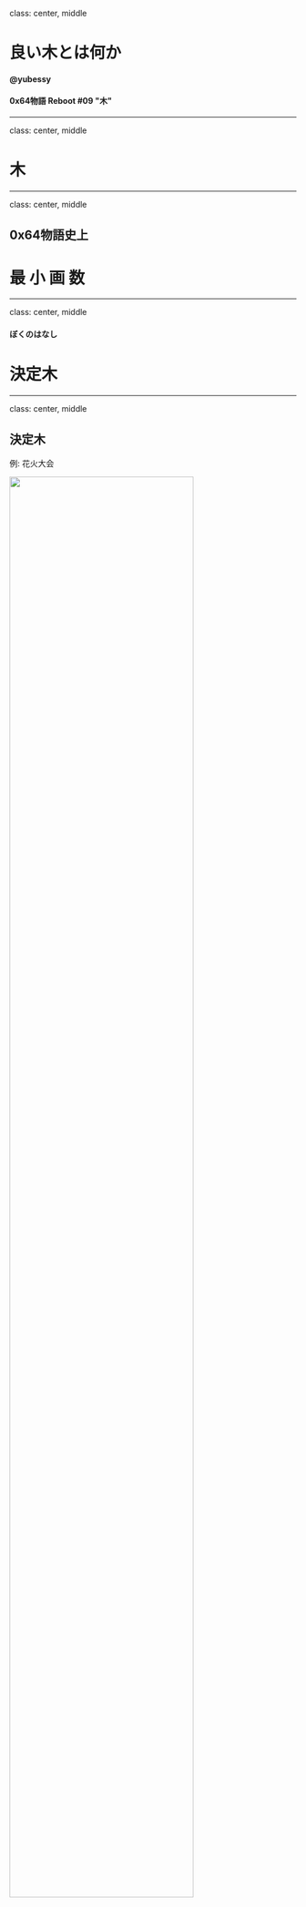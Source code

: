 class: center, middle

# 良い木とは何か

#### @yubessy

#### 0x64物語 Reboot #09 "木"

---

class: center, middle

# 木

---

class: center, middle

## 0x64物語史上

# 最 小 画 数

---

class: center, middle

#### ぼくのはなし

# 決定木

---

class: center, middle

## 決定木

例: 花火大会

<img src="dt.png" style="width: 80%" />

---

## 決定木

* 決定をするための木
* 説明変数の値から目的変数の値を求める
    * 説明変数: 天気, 風速, 湿度
    * 目的変数: 花火大会を開催するか

#### 決定ステップ

1. １つの説明変数を選択
2. その値に基づいて分岐
3. 1,2を繰り返し、末端に着くと目的変数の値が決定

---

class: center, middle

### 元のデータ

<img src="table.png" style="width: 80%" />

---

class: center, middle

### どうやって作る？

<img src="table.png" style="width: 45%" />
→
<img src="dt.png" style="width: 45%" />

---

class: center, middle

### どっちが良い？

<img src="dt.png" style="width: 48%" />
<img src="dt_another.png" style="width: 48%" />

---

class: center, middle

### そうだ、機械学習しよう

---

## 決定木学習

* 機械学習の手法のひとつ
* 与えられたデータになるべく当てはまる決定木を生成

#### データ

* (説明変数群, 目的変数) の集合

#### モデル

* 入力: 説明変数群の値
* 出力: 目的変数の値

---

## ID3 (Iterative Dichotomiser 3)

* 代表的な決定木学習アルゴリズム
* 各時点で最大の **情報利得** が得られる説明変数を選択
* 選択した説明変数の値による分岐を繰り返すことで木を生成

#### 情報利得

* データ集合Dを、説明変数Xによって分割することで <br />
  目的変数Yについての不確かさがどれくらい減るか？
  * X: 天気, 湿度, 風速
  * Y: 花火大会
* 情報利得は **エントロピー** を利用して計算できる

---

## エントロピー

* データ集合Dの複雑さ = Dの **エントロピー**
* D中の異なる種類の要素数が均衡しているほど複雑さが大きい
* `\(P_i\)` : 種類 `\(i\)` の要素がDに占める割合

$$
H(D) = - \sum_{i = 1}^{n} P_i \log_n P_i
$$

* H(😄😄😄😄) = 0
* H(😄😄😄😰) = `\(- (\frac{3}{4} \log_2 \frac{3}{4} + \frac{1}{4} \log_2 \frac{1}{4}) \)` = 0.81
* H(😄😄😰😰) = `\(- (\frac{2}{4} \log_2 \frac{2}{4} + \frac{2}{4} \log_2 \frac{2}{4}) \)` = 1
* H(😄😡😰😰) = `\(- (\frac{1}{4} \log_3 \frac{1}{4} + \frac{1}{4} \log_3 \frac{1}{4} + \frac{2}{4} \log_3 \frac{2}{4}) \)` = 0.94

---

class: center, middle

### 分割するとエントロピーはどうなる？

<img src="gain.png" style="width: 80%" />

---

## 情報利得とエントロピー

* 情報利得 = 分割前後の(平均)エントロピーの差

<img src="gain.png" style="width: 40%" />

* 分割前: `\(- (\frac{3}{5} \log_2 \frac{3}{5} + \frac{2}{5} \log_2 \frac{2}{5}) \)` = 0.97
* 分割後: `\(\frac{3}{5} ( - (\frac{2}{3} \log_2 \frac{2}{3} + \frac{1}{3} \log_2 \frac{1}{3})) + \frac{2}{5} (0) \)` = 0.55
* 情報利得 = 0.97 - 0.55 = 0.42

---

## ID3

* 各時点で最大の **情報利得** が得られる説明変数を選択
* 選択した説明変数の値による分岐を繰り返すことで木を生成

TODO: 図

---

## ID3 pros/cons

#### pros

* 安定（多少データが入れ替わっても木が変わりにくい）
* 高速（`O(n log(n))` ）

#### cons

* 得られる木が最良であるとは限らない
* 連続値変数にはそのまま適用できない

---

## 参考

http://www.sist.ac.jp/~kanakubo/research/reasoning_kr/decision_tree.html
